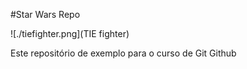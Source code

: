 #Star Wars Repo

![./tiefighter.png](TIE fighter)

Este repositório de exemplo para o curso de Git Github